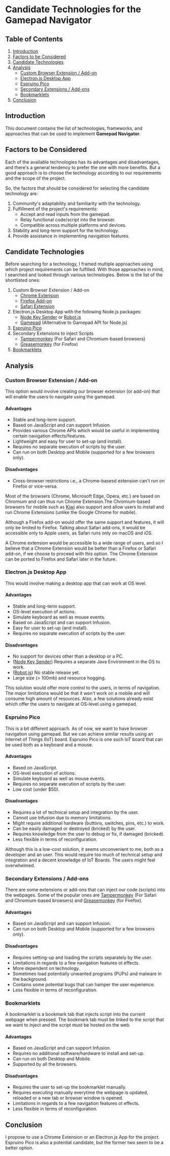 # Candidate Technologies for the Gamepad Navigator

## Table of Contents

1. [Introduction](#introduction)
2. [Factors to be Considered](#factors-to-be-considered)
3. [Candidate Technologies](#candidate-technologies)
4. [Analysis](#analysis)
   - [Custom Browser Extension / Add-on](#custom-browser-extension-/-add-on)
   - [Electron.js Desktop App](#electron.js-desktop-app)
   - [Espruino Pico](#espruino-pico)
   - [Secondary Extensions / Add-ons](#secondary-extensions-/-add-ons)
   - [Bookmarklets](#bookmarklets)
5. [Conclusion](#conclusion)

## Introduction

This document contains the list of technologies, frameworks, and approaches that can be used to implement **Gamepad Navigator**.

## Factors to be Considered

Each of the available technologies has its advantages and disadvantages, and there's a general tendency to prefer the one with more benefits. But a good approach is to choose the technology according to our requirements and the scope of the project.

So, the factors that should be considered for selecting the candidate technology are:

1. Community's adaptability and familiarity with the technology.
2. Fulfillment of the project's requirements:
   - Accept and read inputs from the gamepad.
   - Relay functional code/script into the browser.
   - Compatible across multiple platforms and devices.
3. Stability and long-term support for the technology.
4. Provide assistance in implementing navigation features.

## Candidate Technologies

Before searching for a technology, I framed multiple approaches using which project requirements can be fulfilled. With those approaches in mind, I searched and looked through various technologies. Below is the list of the shortlisted ones:

1. Custom Browser Extension / Add-on
   - [Chrome Extension](https://developer.chrome.com/extensions)
   - [Firefox Add-on](https://extensionworkshop.com/)
   - [Safari Extension](https://developer.apple.com/library/archive/documentation/Tools/Conceptual/SafariExtensionGuide/Introduction/Introduction.html)
2. Electron.js Desktop App with the following Node.js packages:
   - [Node Key Sender](https://www.npmjs.com/package/node-key-sender) or [Robot.js](https://www.npmjs.com/package/robotjs)
   - [Gamepad](https://www.npmjs.com/package/gamepad) (Alternative to Gamepad API for Node.js)
3. [Espruino Pico](https://www.espruino.com/USB)
4. Secondary Extensions to inject Scripts
   - [Tampermonkey](https://chrome.google.com/webstore/detail/tampermonkey/dhdgffkkebhmkfjojejmpbldmpobfkfo?hl=en) (For Safari and Chromium-based browsers)
   - [Greasemonkey](https://addons.mozilla.org/en-US/firefox/addon/greasemonkey/) (for Firefox)
5. [Bookmarklets](https://support.mozilla.org/en-US/kb/bookmarklets-perform-common-web-page-tasks)

## Analysis

### Custom Browser Extension / Add-on

This option would involve creating our browser extension (or add-on) that will enable the users to navigate using the gamepad.

#### Advantages

- Stable and long-term support.
- Based on JavaScript and can support Infusion.
- Provides various Chrome APIs which would be useful in implementing certain navigation effects/features.
- Lightweight and easy for user to set-up (and install).
- Requires no separate execution of scripts by the user.
- Can run on both Desktop and Mobile (supported for a few browsers only).

#### Disadvantages

- Cross-browser restrictions i.e., a Chrome-basesd extension can't run on Firefox or vice-versa.

Most of the browsers (Chrome, Microsoft Edge, Opera, etc.) are based on Chromium and can thus run Chrome Extension.The Chromium-based browsers for mobile such as [Kiwi](https://play.google.com/store/apps/details?id=com.kiwibrowser.browser&hl=en_IN) also support and allow users to install and run Chrome Extensions (unlike the Google Chrome for mobile).

Although a Firefox add-on would offer the same support and features, it will only be limited to Firefox. Talking about Safari add-ons, it would be accessible only to Apple users, as Safari runs only on macOS and iOS.

A Chrome extension would be accessible to a wide range of users, and so I believe that a Chrome Extension would be better than a Firefox or Safari add-on, if we choose to proceed with this option. The Chrome Extension can be ported to Firefox and Safari later in the future.

### Electron.js Desktop App

This would involve making a desktop app that can work at OS level.

#### Advantages

- Stable and long-term support.
- OS-level execution of actions.
- Simulate keyboard as well as mouse events.
- Based on JavaScript and can support Infusion.
- Easy for user to set-up (and install).
- Requires no separate execution of scripts by the user.

#### Disadvantages

- No support for devices other than a desktop or a PC.
- ([Node Key Sender](https://www.npmjs.com/package/node-key-sender)) Requires a separate Java Environment in the OS to work.
- ([Robot.js](https://www.npmjs.com/package/robotjs)) No stable release yet.
- Large size (> 100mb) and resource hogging.

This solution would offer more control to the users, in terms of navigation. The major limitations would be that it won't work on a mobile and will consume high amount of resources. Also, a few solutions already exist which offer the users to navigate at OS-level using a gamepad.

### Espruino Pico

This is a bit different approach. As of now, we want to have browser navigation using gamepad. But we can achieve similar results using an Internet of Things (IoT) board. Espruino Pico is one such IoT board that can be used both as a keyboard and a mouse.

#### Advantages

- Based on JavaScript.
- OS-level execution of actions.
- Simulate keyboard as well as mouse events.
- Requires no separate execution of scripts by the user.
- Low cost (under $50).

#### Disadvantages

- Requires a lot of technical setup and integration by the user.
- Cannot use Infusion due to memory limitations.
- Might require additional hardware (buttons, switches, pins, etc.) to work.
- Can be easily damaged or destroyed (bricked) by the user.
- Requires knowledge from the user to debug or fix, if damaged (bricked).
- Less flexible in terms of reconfiguration.    <!-- Swap hardware, buttons, etc. -->

Although this is a low-cost solution, it seems unconvenient to me, both as a developer and an user. This would require too much of technical setup and integration and a decent knowledge of IoT Boards. The users might feel overwhelmed.

### Secondary Extensions / Add-ons

There are some extensions or add-ons that can inject our code (scripts) into the webpages. Some of the popular ones are [Tampermonkey](https://chrome.google.com/webstore/detail/tampermonkey/dhdgffkkebhmkfjojejmpbldmpobfkfo?hl=en) (For Safari and Chromium-based browsers) and [Greasemonkey](https://addons.mozilla.org/en-US/firefox/addon/greasemonkey/) (for Firefox).

#### Advantages

- Based on JavaScript and can support Infusion.
- Can run on both Desktop and Mobile (supported for a few browsers only).

#### Disadvantages

- Requires setting-up and loading the scripts separately by the user.
- Limitations in regards to a few navigation features ot effects.
- More dependent on technology.
- Sometimes load potentially unwanted programs (PUPs) and malware in the background.
- Contains some potential bugs that can hamper the user experience.
- Less flexible in terms of reconfiguration.

### Bookmarklets

A bookmarklet is a bookmark tab that injects script into the current webpage when pressed. The bookmark tab must be linked to the script that we want to inject and the script must be hosted on the web.

#### Advantages

- Based on JavaScript and can support Infusion.
- Requires no additional software/hardware to install and set-up.
- Can run on both Desktop and Mobile.
- Supported by all the browsers.

#### Disadvantages

- Requires the user to set-up the bookmarklet manually.
- Requires executing manually everytime the webpage is updated, reloaded or a new tab or browser window is opened.
- Limitations in regards to a few navigation features ot effects.
- Less flexible in terms of reconfiguration.

## Conclusion

I propose to use a Chrome Extension or an Electron.js App for the project. Espruino Pico is also a potential candidate, but the former two seem to be a better option.
